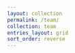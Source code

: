 ```yaml
---
layout: collection
permalink: /team/
collection: team
entries_layout: grid
sort_order: reverse
---
```


